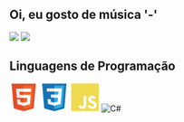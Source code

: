## Oi, eu gosto de música '-'

<div>
	<img height="200em" src="https://github-readme-stats.vercel.app/api/top-langs/?username=rogeriofilhoO&layout=compact&langs_count=7&theme=dark#gh-dark-mode-only"/>
	<img height="200em" src="https://github-readme-stats.vercel.app/api?username=rogeriofilhoO&count_private=true&theme=dark#gh-dark-mode-only"/>
</div>

## Linguagens de Programação

<div>
	<img width="50em" alt="Html" src="https://raw.githubusercontent.com/devicons/devicon/master/icons/html5/html5-original.svg">
	<img width="50em" alt="CSS" src="https://raw.githubusercontent.com/devicons/devicon/master/icons/css3/css3-original.svg">
	<img width="50em" alt="javascript" src="https://raw.githubusercontent.com/devicons/devicon/master/icons/javascript/javascript-plain.svg">
        <img width="50em" alt="C#" src="https://cdn.jsdelivr.net/gh/devicons/devicon/icons/csharp/csharp-original.svg" />
</div>
